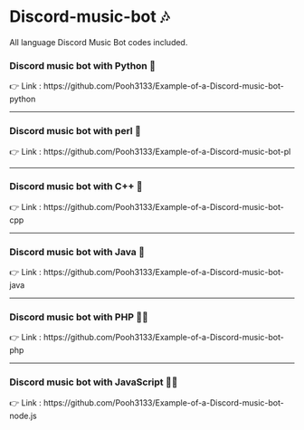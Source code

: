 <h1>Discord-music-bot 🎶</h1>
<p>All language Discord Music Bot codes included.</p>

<h3>Discord music bot with Python 🐍</h3>
<p>👉 Link : https://github.com/Pooh3133/Example-of-a-Discord-music-bot-python</p>
<hr>
<h3>Discord music bot with perl 🍐</h3>
<p>👉 Link : https://github.com/Pooh3133/Example-of-a-Discord-music-bot-pl</p>
<hr>
<h3>Discord music bot with C++ 🍁</h3>
<p>👉 Link : https://github.com/Pooh3133/Example-of-a-Discord-music-bot-cpp</p>
<hr>
<h3>Discord music bot with Java 🌹</h3>
<p>👉 Link : https://github.com/Pooh3133/Example-of-a-Discord-music-bot-java</p>
<hr>
<h3>Discord music bot with PHP 🐱‍🐉</h3>
<p>👉 Link : https://github.com/Pooh3133/Example-of-a-Discord-music-bot-php</p>
<hr>
<h3>Discord music bot with JavaScript 🐱‍👤</h3>
<p>👉 Link : https://github.com/Pooh3133/Example-of-a-Discord-music-bot-node.js</p>
